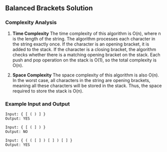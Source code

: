 ## Balanced Brackets Solution

### Complexity Analysis

1. **Time Complexity**
   The time complexity of this algorithm is O(n), where n is the length of the string. The algorithm processes each character in the string exactly once. If the character is an opening bracket, it is added to the stack. If the character is a closing bracket, the algorithm checks whether there is a matching opening bracket on the stack. Each push and pop operation on the stack is O(1), so the total complexity is O(n).

2. **Space Complexity**
   The space complexity of this algorithm is also O(n). In the worst case, all characters in the string are opening brackets, meaning all these characters will be stored in the stack. Thus, the space required to store the stack is O(n).

### Example Input and Output

```plaintext
Input: { [ ( ) ] }
Output: YES

Input: { [ ( ] ) }
Output: NO

Input: { ( ( [ ] ) [ ] ) [ ] }
Output: YES

